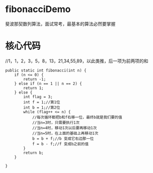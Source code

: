 # fibonacciDemo
斐波那契数列算法，面试常考，最基本的算法必然要掌握

# 核心代码

//1，1，2，3，5，8，13，21,34,55,89，以此类推，后一项为前两项的和

	public static int fibonacci(int n) {  
	    if (n <= 0) {  
	        return -1;  
	    } else if (n == 1 || n == 2) {  
	        return 1;  
	    } else {  
	        int flag = 3;  
	        int f = 1;//第1位  
	        int b = 1;//第2位  
	        while (flag++ <= n) {  
	            //每次循环都把b和f右移一位，最终b就是我们要的值  
	            //当n=3时，只需要执行1次  
	            //当n=4时，移动1次以后要再移动1次  
	            //当n=5时，在上面的基础上再移动1次  
	            b = b + f;//b 变成它右边那一位  
	            f = b - f;//f 变成b之前的值  
	        }  
	        return b;  
	    }  
	  
	}
